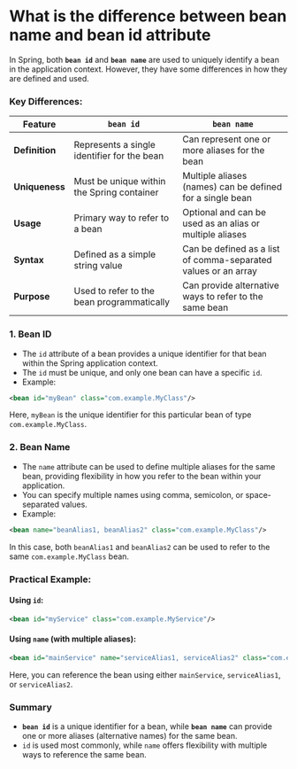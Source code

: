 # What is the difference between bean name and bean id attribute 

In Spring, both **`bean id`** and **`bean name`** are used to uniquely identify a bean in the application context. However, they have some differences in how they are defined and used.

### Key Differences:

| Feature          | **`bean id`**                               | **`bean name`**                                 |
|------------------|---------------------------------------------|-------------------------------------------------|
| **Definition**    | Represents a single identifier for the bean | Can represent one or more aliases for the bean  |
| **Uniqueness**    | Must be unique within the Spring container  | Multiple aliases (names) can be defined for a single bean |
| **Usage**         | Primary way to refer to a bean              | Optional and can be used as an alias or multiple aliases |
| **Syntax**        | Defined as a simple string value            | Can be defined as a list of comma-separated values or an array |
| **Purpose**       | Used to refer to the bean programmatically  | Can provide alternative ways to refer to the same bean |

### 1. **Bean ID**
- The `id` attribute of a bean provides a unique identifier for that bean within the Spring application context.
- The `id` must be unique, and only one bean can have a specific `id`.
- Example:

```xml
<bean id="myBean" class="com.example.MyClass"/>
```

Here, `myBean` is the unique identifier for this particular bean of type `com.example.MyClass`.

### 2. **Bean Name**
- The `name` attribute can be used to define multiple aliases for the same bean, providing flexibility in how you refer to the bean within your application.
- You can specify multiple names using comma, semicolon, or space-separated values.
- Example:

```xml
<bean name="beanAlias1, beanAlias2" class="com.example.MyClass"/>
```

In this case, both `beanAlias1` and `beanAlias2` can be used to refer to the same `com.example.MyClass` bean.

### Practical Example:

#### Using `id`:
```xml
<bean id="myService" class="com.example.MyService"/>
```

#### Using `name` (with multiple aliases):
```xml
<bean id="mainService" name="serviceAlias1, serviceAlias2" class="com.example.MyService"/>
```

Here, you can reference the bean using either `mainService`, `serviceAlias1`, or `serviceAlias2`.

### Summary

- **`bean id`** is a unique identifier for a bean, while **`bean name`** can provide one or more aliases (alternative names) for the same bean.
- `id` is used most commonly, while `name` offers flexibility with multiple ways to reference the same bean.